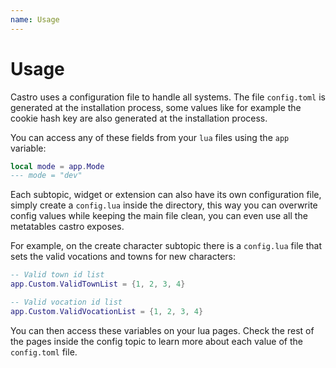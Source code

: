 ```yaml
---
name: Usage
---
```


# Usage

Castro uses a configuration file to handle all systems. The file `config.toml` is generated at the installation process, some values like for example the cookie hash key are also generated at the installation process.

You can access any of these fields from your `lua` files using the  `app` variable:

```lua
local mode = app.Mode
--- mode = "dev"
```

Each subtopic, widget or extension can also have its own configuration file, simply create a `config.lua` inside the directory, this way you can overwrite config values while keeping the main file clean, you can even use all the metatables castro exposes.

For example, on the create character subtopic there is a  `config.lua` file that sets the valid vocations and towns for new characters:

```lua
-- Valid town id list
app.Custom.ValidTownList = {1, 2, 3, 4}

-- Valid vocation id list
app.Custom.ValidVocationList = {1, 2, 3, 4}
```

You can then access these variables on your lua pages. Check the rest of the pages inside the config topic to learn more about each value of the `config.toml` file.